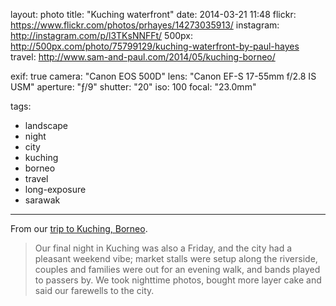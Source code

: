 layout: photo
title: "Kuching waterfront"
date: 2014-03-21 11:48
flickr: https://www.flickr.com/photos/prhayes/14273035913/
instagram: http://instagram.com/p/l3TKsNNFFt/
500px: http://500px.com/photo/75799129/kuching-waterfront-by-paul-hayes
travel: http://www.sam-and-paul.com/2014/05/kuching-borneo/

exif: true
camera: "Canon EOS 500D"
lens: "Canon EF-S 17-55mm f/2.8 IS USM"
aperture: "ƒ/9"
shutter: "20"
iso: 100
focal: "23.0mm"

tags:
  - landscape
  - night
  - city
  - kuching
  - borneo
  - travel
  - long-exposure
  - sarawak
---

From our [trip to Kuching, Borneo](http://www.sam-and-paul.com/2014/05/kuching-borneo/).

> Our final night in Kuching was also a Friday, and the city had a pleasant weekend vibe; market stalls were setup along the riverside, couples and families were out for an evening walk, and bands played to passers by. We took nighttime photos, bought more layer cake and said our farewells to the city.
